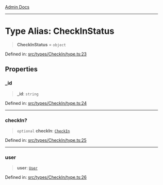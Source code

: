 [Admin Docs](/)

---

# Type Alias: CheckInStatus

> **CheckInStatus** = `object`

Defined in: [src/types/CheckIn/type.ts:23](https://github.com/PalisadoesFoundation/talawa-admin/blob/main/src/types/CheckIn/type.ts#L23)

## Properties

### \_id

> **\_id**: `string`

Defined in: [src/types/CheckIn/type.ts:24](https://github.com/PalisadoesFoundation/talawa-admin/blob/main/src/types/CheckIn/type.ts#L24)

---

### checkIn?

> `optional` **checkIn**: [`CheckIn`](CheckIn.md)

Defined in: [src/types/CheckIn/type.ts:25](https://github.com/PalisadoesFoundation/talawa-admin/blob/main/src/types/CheckIn/type.ts#L25)

---

### user

> **user**: [`User`](../../../User/type/type-aliases/User.md)

Defined in: [src/types/CheckIn/type.ts:26](https://github.com/PalisadoesFoundation/talawa-admin/blob/main/src/types/CheckIn/type.ts#L26)
